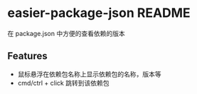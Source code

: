 # easier-package-json README

在 package.json 中方便的查看依赖的版本

## Features

- 鼠标悬浮在依赖包名称上显示依赖包的名称，版本等
- cmd/ctrl + click 跳转到该依赖包
